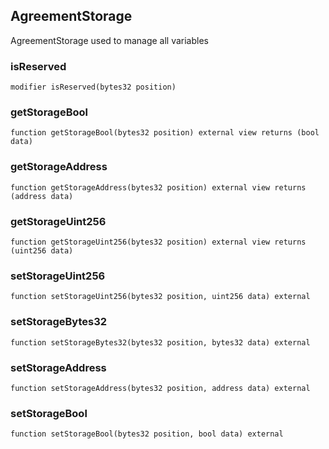## AgreementStorage

AgreementStorage used to manage all variables

### isReserved

```solidity
modifier isReserved(bytes32 position)
```

### getStorageBool

```solidity
function getStorageBool(bytes32 position) external view returns (bool data)
```

### getStorageAddress

```solidity
function getStorageAddress(bytes32 position) external view returns (address data)
```

### getStorageUint256

```solidity
function getStorageUint256(bytes32 position) external view returns (uint256 data)
```

### setStorageUint256

```solidity
function setStorageUint256(bytes32 position, uint256 data) external
```

### setStorageBytes32

```solidity
function setStorageBytes32(bytes32 position, bytes32 data) external
```

### setStorageAddress

```solidity
function setStorageAddress(bytes32 position, address data) external
```

### setStorageBool

```solidity
function setStorageBool(bytes32 position, bool data) external
```


